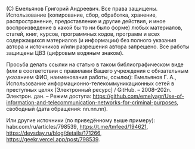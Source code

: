 (С) Емельянов Григорий Андреевич. Все права защищены. Использование (копирование, сбор, обработка, хранение, распространение, предоставление и другие действия, и иное воспроизведение в какой бы то ни было форме) любых материалов, статей, книг, курсов, программных кодов, программ и всех содержащихся материалов (и информации) без полного указания автора и источников и/или разрешения автора запрещено. Все работы защищены ЦВЗ (цифровым водяным знаком).

Просьба делать ссылки на статью в таком библиографическом виде (или в соответствии с правилами Вашего учреждения с обязательным указанием ФИО, наименования работы, ссылки): Емельянов Г. А., Использование информационно-телекоммуникационных сетей в преступных целях [Электронный ресурс] / GitHub. – 2008–202n. Электрон. дан. – Режим доступа: https://github.com/emelyagr/Use-of-information-and-telecommunication-networks-for-criminal-purposes, свободный (дата обращения: nn.nn.nn).

Или другие источники (по приведённому выше примеру): habr.com/ru/articles/798539, https://t.me/tmfeed/194621, https://devsday.ru/blog/details/171266, https://geekr.vercel.app/post/798539.

